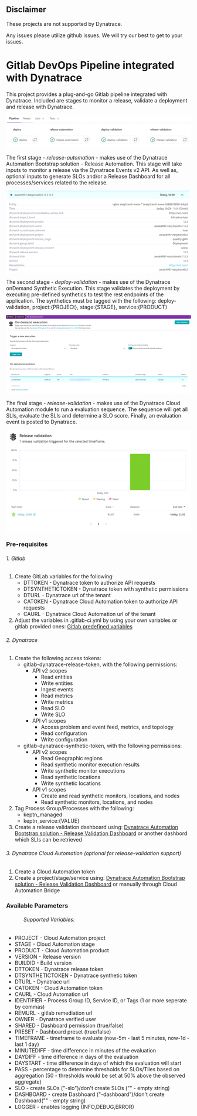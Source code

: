 ## Disclaimer
These projects are not supported by Dynatrace. 

Any issues please utilize github issues. 
We will try our best to get to your issues.

# Gitlab DevOps Pipeline integrated with Dynatrace
This project provides a plug-and-go Gitlab pipeline integrated with Dynatrace. Included are stages to monitor a release, validate a deployment and release with Dynatrace.

![](./image/pipeline-gitlab.png)

The first stage - *release-automation* - makes use of the Dynatrace Automation Bootstrap solution - Release Automation. This stage will take inputs to monitor a release via the Dynatrace Events v2 API. As well as, optional inputs to generate SLOs and/or a Release Dashboard for all processes/services related to the release.

![](./image/deploy-event-dynatrace.png)

The second stage - *deploy-validation* - makes use of the Dynatrace onDemand Synthetic Execution. This stage validates the deployment by executing pre-defined synthetics to test the rest endpoints of the application. The synthetics must be tagged with the following: deploy-validation, project:{PROJECt}, stage:{STAGE}, service:{PRODUCT}

![](./image/synthetic-dynatrace.png)

The final stage - *release-validation* - makes use of the Dynatrace Cloud Automation module to run a evaluation sequence. The sequence will get all SLIs, evaluate the SLIs and determine a SLO score. Finally, an evaluation event is posted to Dynatrace.

![](./image/validation-event-dynatrace.png)

### Pre-requisites
###### 1. Gitlab
1. Create GitLab variables for the following: 
   - DTTOKEN - Dynatrace token to authorize API requests
   - DTSYNTHETICTOKEN - Dynatrace token with synthetic permissions
   - DTURL - Dynatrace url of the tenant
   - CATOKEN - Dynatrace Cloud Automation token to authorize API requests
   - CAURL - Dynatrace Cloud Automation url of the tenant
2. Adjust the variables in .gitlab-ci.yml by using your own variables or gitlab provided ones: [Gitlab predefined variables](https://docs.gitlab.com/ee/ci/variables/predefined_variables.html)
###### 2. Dynatrace
1. Create the following access tokens:
   - gitlab-dynatrace-release-token, with the following permissions:
     - API v2 scopes
       - Read entities
       - Write entities
       - Ingest events
       - Read metrics
       - Write metrics
       - Read SLO
       - Write SLO
     - API v1 scopes
       - Access problem and event feed, metrics, and topology
       - Read configuration
       - Write configuration
   - gitlab-dynatrace-synthetic-token, with the following permissions:
     - API v2 scopes
       - Read Geographic regions
       - Read synthetic monitor execution results
       - Write synthetic monitor executions
       - Read synthetic locations
       - Write synthetic locations
     - API v1 scopes
       - Create and read synthetic monitors, locations, and nodes
       - Read synthetic monitors, locations, and nodes
2. Tag Process Group/Processes with the following:
   - keptn_managed
   - keptn_service:{VALUE}
3. Create a release validation dashboard using: [Dynatrace Automation Bootstrap solution - Release Validation Dashboard](https://github.com/dynatrace-perfclinics/cloud-automation/tree/main/release-validation-dashboards) or another dashbord which SLIs can be retrieved
###### 3. Dynatrace Cloud Automation (optional for release-validation support)
1. Create a Cloud Automation token
2. Create a project/stage/service using: [Dynatrace Automation Bootstrap solution - Release Validation Dashboard](https://github.com/dynatrace-perfclinics/cloud-automation/tree/main/release-validation-dashboards) or manually through Cloud Automation Bridge

### Available Parameters
###### &nbsp;&nbsp;&nbsp;&nbsp;&nbsp;&nbsp;&nbsp;&nbsp;&nbsp;&nbsp;&nbsp;&nbsp;Supported Variables:
- PROJECT - Cloud Automation project
- STAGE - Cloud Automation stage
- PRODUCT - Cloud Automation product
- VERSION - Release version
- BUILDID - Build version
- DTTOKEN - Dynatrace release token
- DTSYNTHETICTOKEN - Dynatrace synthetic token
- DTURL - Dynatrace url
- CATOKEN - Cloud Automation token
- CAURL - Cloud Automation url
- IDENTIFIER - Process Group ID, Service ID, or Tags (1 or more seperate by commas)
- REMURL - gitlab remediation url
- OWNER - Dynatrace verified user
- SHARED - Dashboard permission (true/false)
- PRESET - Dashboard preset (true/false)
- TIMEFRAME - timeframe to evaluate (now-5m - last 5 minutes, now-1d - last 1 day)
- MINUTEDIFF - time difference in minutes of the evaluation
- DAYDIFF - time difference in days of the evaluation
- DAYSTART - time difference in days of which the evaluation will start
- PASS - percentage to determine thresholds for SLOs/Tiles based on aggregation (50 - thresholds would be set at 50% above the observed aggregate)
- SLO - create SLOs ("-slo")/don't create SLOs ("" - empty string)
- DASHBOARD - create Dasbhoard ("-dashboard")/don't create Dashboard("" - empty string)
- LOGGER - enables logging (INFO,DEBUG,ERROR)